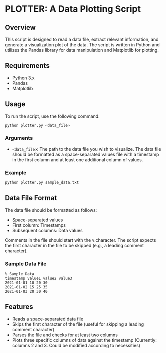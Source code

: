 # PLOTTER: A Data Plotting Script

## Overview
This script is designed to read a data file, extract relevant information, and generate a visualization plot of the data. The script is written in Python and utilizes the Pandas library for data manipulation and Matplotlib for plotting.

## Requirements
- Python 3.x
- Pandas
- Matplotlib

## Usage
To run the script, use the following command:

```bash
python plotter.py <data_file>
```

### Arguments
- `<data_file>`: The path to the data file you wish to visualize. The data file should be formatted as a space-separated values file with a timestamp in the first column and at least one additional column of values.

### Example
```bash
python plotter.py sample_data.txt
```

## Data File Format
The data file should be formatted as follows:
- Space-separated values
- First column: Timestamps
- Subsequent columns: Data values

Comments in the file should start with the `%` character. The script expects the first character in the file to be skipped (e.g., a leading comment character).

### Sample Data File
```
% Sample Data
timestamp value1 value2 value3
2021-01-01 10 20 30
2021-01-02 15 25 35
2021-01-03 20 30 40
```

## Features
- Reads a space-separated data file
- Skips the first character of the file (useful for skipping a leading comment character)
- Parses the file and checks for at least two columns
- Plots three specific columns of data against the timestamp (Currently: columns 2 and 3. Could be modified according to necessities)
